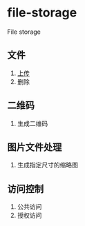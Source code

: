 # file-storage
File storage


## 文件
1. [上传]()
2. 删除

## 二维码
1. 生成二维码

## 图片文件处理
1. 生成指定尺寸的缩略图 

## 访问控制
1. 公共访问
2. 授权访问